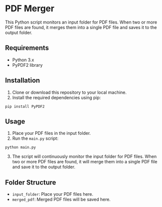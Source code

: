 # PDF Merger

This Python script monitors an input folder for PDF files. When two or more PDF files are found, it merges them into a single PDF file and saves it to the output folder. 

## Requirements

- Python 3.x
- PyPDF2 library

## Installation

1. Clone or download this repository to your local machine.
2. Install the required dependencies using pip:

```
pip install PyPDF2
```

## Usage

1. Place your PDF files in the input folder.
2. Run the `main.py` script:

```
python main.py
```

3. The script will continuously monitor the input folder for PDF files. When two or more PDF files are found, it will merge them into a single PDF file and save it to the output folder.

## Folder Structure

- `input_folder`: Place your PDF files here.
- `merged_pdf`: Merged PDF files will be saved here.


